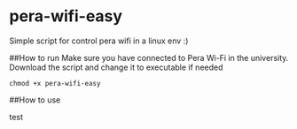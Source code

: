 # pera-wifi-easy
Simple script for control pera wifi in a linux env :)

##How to run
Make sure you have connected to Pera Wi-Fi in the university.
Download the script and change it to executable if needed

`chmod +x pera-wifi-easy`

##How to use

test
